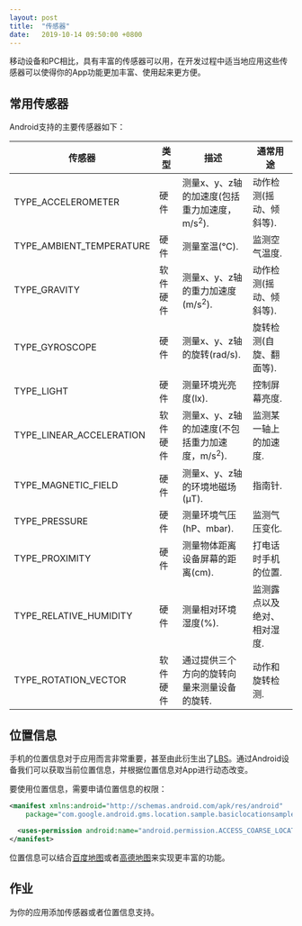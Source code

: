 ```yaml
---
layout: post
title:  "传感器"
date:   2019-10-14 09:50:00 +0800
---
```


移动设备和PC相比，具有丰富的传感器可以用，在开发过程中适当地应用这些传感器可以使得你的App功能更加丰富、使用起来更方便。

## 常用传感器

Android支持的主要传感器如下：

|传感器|类型|描述|通常用途|
|--- |--- |--- |--- |
|TYPE_ACCELEROMETER|硬件|测量x、y、z轴的加速度(包括重力加速度，m/s<sup>2</sup>).|动作检测(摇动、倾斜等).|
|TYPE_AMBIENT_TEMPERATURE|硬件|测量室温(°C).|监测空气温度.|
|TYPE_GRAVITY|软件 硬件|测量x、y、z轴的重力加速度(m/s<sup>2</sup>).|动作检测(摇动、倾斜等).|
|TYPE_GYROSCOPE|硬件|测量x、y、z轴的旋转(rad/s). |旋转检测(自旋、翻面等).|
|TYPE_LIGHT|硬件|测量环境光亮度(lx).|控制屏幕亮度.|
|TYPE_LINEAR_ACCELERATION|软件 硬件|测量x、y、z轴的加速度(不包括重力加速度，m/s<sup>2</sup>).|监测某一轴上的加速度.|
|TYPE_MAGNETIC_FIELD|硬件|测量x、y、z轴的环境地磁场(μT).|指南针.|
|TYPE_PRESSURE|硬件|测量环境气压(hP、mbar). |监测气压变化.|
|TYPE_PROXIMITY|硬件|测量物体距离设备屏幕的距离(cm).|打电话时手机的位置. |
|TYPE_RELATIVE_HUMIDITY|硬件|测量相对环境湿度(%). |监测露点以及绝对、相对湿度. |
|TYPE_ROTATION_VECTOR|软件 硬件 |通过提供三个方向的旋转向量来测量设备的旋转.|动作和旋转检测.|


## 位置信息

手机的位置信息对于应用而言非常重要，甚至由此衍生出了[LBS][]。通过Android设备我们可以获取当前位置信息，并根据位置信息对App进行动态改变。

要使用位置信息，需要申请位置信息的权限：

~~~ xml
<manifest xmlns:android="http://schemas.android.com/apk/res/android"
    package="com.google.android.gms.location.sample.basiclocationsample" >

  <uses-permission android:name="android.permission.ACCESS_COARSE_LOCATION"/>
</manifest>
~~~

位置信息可以结合[百度地图][baidu]或者[高德地图][amap]来实现更丰富的功能。

## 作业

为你的应用添加传感器或者位置信息支持。

[lbs]: https://en.wikipedia.org/wiki/Location-based_service
[baidu]: http://lbsyun.baidu.com/index.php?title=androidsdk
[amap]: https://lbs.amap.com/
